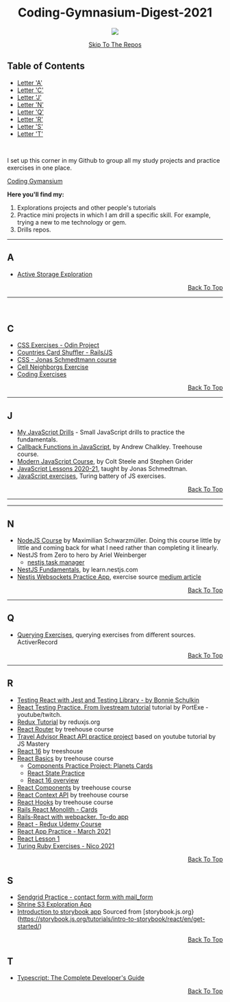<div align="center">
  <p>
  
# Coding-Gymnasium-Digest-2021

</p>
</div>

 <div align="center">
 <p>
   
  <img src="https://media.giphy.com/media/3oriNZoNvn73MZaFYk/giphy.gif">
  
 </p>
 
[Skip To The Repos](https://github.com/Coding-Gymansium)
 
</div>


## Table of Contents

- [Letter 'A'](#a)
- [Letter 'C'](#c)
- [Letter 'J'](#j)
- [Letter 'N'](#n)
- [Letter 'Q'](#q)
- [Letter 'R'](#r)
- [Letter 'S'](#s)
- [Letter 'T'](#t)

<br/>

<p>
  
I set up this corner in my Github to group all my study projects and practice exercises in one place. 

[Coding Gymansium](https://github.com/Coding-Gymansium)

<strong> Here you'll find my: </strong>

 1. Explorations projects and other people's tutorials
 2. Practice mini projects in which I am drill a specific skill. For example, trying a new to me technology or gem.
 3. Drills repos.

</p>

</div>
<hr>

## A

* [Active Storage Exploration](https://github.com/Coding-Gymansium/active_strg_app_1)

<div align='right'>

[Back To Top](#table-of-contents)

</div>

<hr>
<br/>

## C
* [CSS Exercises - Odin Project](https://github.com/Coding-Gymnasium/css-exercises)
* [Countries Card Shuffler - Rails/JS](https://github.com/Coding-Gymnasium/Cards_shuffler)
* [CSS - Jonas Schmedtmann course](https://github.com/Coding-Gymansium/Basic_CSS_By_Jonas)
* [Cell Neighborgs Exercise](https://github.com/Coding-Gymansium/cell_neighborgs_exercise)
* [Coding Exercises](https://github.com/Coding-Gymansium/coding-exercises)

<div align="right">

[Back To Top](#table-of-contents)

</div>
<hr>

## J
* [My JavaScript Drills](https://github.com/Coding-Gymnasium/coding_drills_JavaScript) - Small JavaScript drills to practice the fundamentals.
* [Callback Functions in JavaScript](https://github.com/Coding-Gymnasium/callback_functions_in_JavaScript), by Andrew Chalkley. Treehouse course.
* [Modern JavaScript Course](https://github.com/Coding-Gymnasium/modern_javaScript_course), by Colt Steele and Stephen Grider
* [JavaScript Lessons 2020-21](https://github.com/Coding-Gymansium/JavasScript_Jonas_lessons_2020), taught by Jonas Schmedtman.
* [JavaScript exercises](https://github.com/Coding-Gymansium/javascript_foundations_Nico2021), Turing battery of JS exercises.

<div align='right'>

[Back To Top](#table-of-contents)

</div>

<hr>

<hr>

## N

* [NodeJS Course](https://github.com/Coding-Gymnasium/Max-Schwarzmuller-Nodejs-course) by Maximilian Schwarzmüller. Doing this course little by little and coming back for what I need rather than completing it linearly.
* NestJS from Zero to hero by Ariel Weinberger
  - [nestjs task manager](https://github.com/Coding-Gymnasium/nestjs-task-management)
* [NestJS Fundamentals](https://github.com/Coding-Gymnasium/iluvcoffe_nestjs), by learn.nestjs.com
* [Nestjs Websockets Practice App](https://github.com/Coding-Gymnasium/nest_chat_websocket), exercise source [medium article](https://betterprogramming.pub/building-a-realtime-chat-in-nestjs-9c0b680be33f)

<div align='right'>

[Back To Top](#table-of-contents)

</div>

<hr>

## Q

* [Querying Exercises](https://github.com/Coding-Gymansium/querying_practice), querying exercises from different sources. ActiverRecord

<div align='right'>

[Back To Top](#table-of-contents)

</div>
<hr>

## R
* [Testing React with Jest and Testing Library - by Bonnie Schulkin](https://github.com/Coding-Gymnasium/react-testing-by-BSchulkin)
* [React Testing Practice. From livestream tutorial](https://github.com/Coding-Gymnasium/react_test_practice) tutorial by PortExe - youtube/twitch.
* [Redux Tutorial](https://github.com/Coding-Gymnasium/redux-essentials-example-app) by reduxjs.org
* [React Router](https://github.com/Coding-Gymnasium/react-router-4) by treehouse course
* [Travel Advisor React API practice project](https://github.com/Coding-Gymnasium/travel-advisor-1) based on youtube tutorial by JS Mastery
* [React 16](https://github.com/Coding-Gymnasium/react-16-treehouse) by treeshouse
* [React Basics](https://github.com/Coding-Gymnasium/React_Basics) by treehouse course
  - [Components Practice Project: Planets Cards](https://github.com/Coding-Gymnasium/planets-cards-react-component-practice)
  - [React State Practice](https://github.com/Coding-Gymnasium/practice-state-in-react)
  - [React 16 overview](https://github.com/Coding-Gymnasium/react-16)
* [React Components](https://github.com/Coding-Gymnasium/react_components) by treehouse course
* [React Context API](https://github.com/Coding-Gymnasium/react-context-api) by treehouse course
* [React Hooks](https://github.com/Coding-Gymnasium/react-hooks) by treehouse course
* [Rails React Monolith - Cards](https://github.com/Coding-Gymnasium/Cards_shuffler)
* [Rails-React with webpacker. To-do app](https://github.com/Coding-Gymnasium/todo_application)
* [React - Redux Udemy Course](https://github.com/Coding-Gymnasium/modern-react-with-redux-course/tree/main)
* [React App Practice - March 2021](https://github.com/Coding-Gymnasium/react_app_practice_March)
* [React Lesson 1](https://github.com/Coding-Gymansium/React_Lesson_1)
* [Turing Ruby Exercises - Nico 2021](https://github.com/Coding-Gymansium/ruby-exercises-Nico2021)

<div align='right'>

[Back To Top](#table-of-contents)

</div>

## S

* [Sendgrid Practice - contact form with mail_form](https://github.com/Coding-Gymansium/form-with-sendgrid)
* [Shrine S3 Exploration App](https://github.com/Coding-Gymansium/Shrine_S3_Photo_Video)
* [Introduction to storybook app](https://github.com/Coding-Gymnasium/storybookIntro) Sourced from [storybook.js.org}(https://storybook.js.org/tutorials/intro-to-storybook/react/en/get-started/)
<div align='right'>

[Back To Top](#table-of-contents)

</div>

</div>

## T

* [Typescript: The Complete Developer's Guide](https://github.com/Coding-Gymnasium/JGrider-Typescript-course)

<div align='right'>

[Back To Top](#table-of-contents)

</div>
